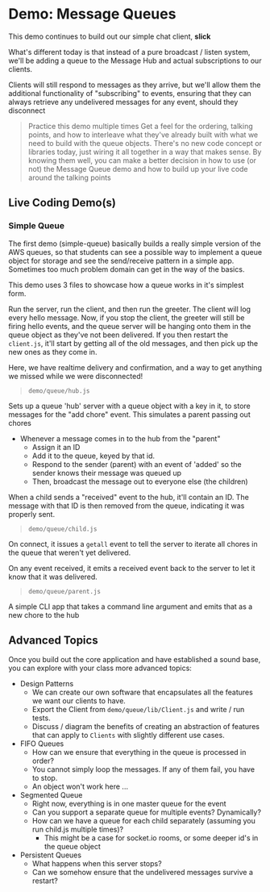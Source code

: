 # Demo: Message Queues

This demo continues to build out our simple chat client, **slick**

What's different today is that instead of a pure broadcast / listen system, we'll be adding a queue to the Message Hub and actual subscriptions to our clients.

Clients will still respond to messages as they arrive, but we'll allow them the additional functionality of "subscribing" to events, ensuring that they can always retrieve any undelivered messages for any event, should they disconnect

> Practice this demo multiple times Get a feel for the ordering, talking points, and how to interleave what they've already built with what we need to build with the queue objects. There's no new code concept or libraries today, just wiring it all together in a way that makes sense. By knowing them well, you can make a better decision in how to use (or not) the Message Queue demo and how to build up your live code around the talking points

## Live Coding Demo(s)

### Simple Queue

The first demo (simple-queue) basically builds a really simple version of the AWS queues, so that students can see a possible way to implement a queue object for storage and see the send/receive pattern in a simple app. Sometimes too much problem domain can get in the way of the basics.

This demo uses 3 files to showcase how a queue works in it's simplest form.

Run the server, run the client, and then run the greeter. The client will log every hello message.  Now, if you stop the client, the greeter will still be firing hello events, and the queue server will be hanging onto them in the queue object as they've not been delivered. If you then restart the `client.js`, it'll start by getting all of the old messages, and then pick up the new ones as they come in.

Here, we have realtime delivery and confirmation, and a way to get anything we missed while we were disconnected!

> `demo/queue/hub.js`

Sets up a queue 'hub' server with a queue object with a key in it, to store messages for the "add chore" event. This simulates a parent passing out chores

- Whenever a message comes in to the hub from the "parent"
  - Assign it an ID
  - Add it to the queue, keyed by that id.
  - Respond to the sender (parent) with an event of 'added' so the sender knows their message was queued up
  - Then, broadcast the message out to everyone else (the children)

When a child sends a "received" event to the hub, it'll contain an ID. The message with that ID is then removed from the queue, indicating it was properly sent.

> `demo/queue/child.js`

On connect, it issues a `getall` event to tell the server to iterate all chores in the queue that weren't yet delivered.

On any event received, it emits a received event back to the server to let it know that it was delivered.

> `demo/queue/parent.js`

A simple CLI app that takes a command line argument and emits that as a new chore to the hub

## Advanced Topics

Once you build out the core application and have established a sound base, you can explore with your class more advanced topics:

- Design Patterns
  - We can create our own software that encapsulates all the features we want our clients to have.
  - Export the Client from `demo/queue/lib/Client.js` and write / run tests.
  - Discuss / diagram the benefits of creating an abstraction of features that can apply to `Clients` with slightly different use cases.
- FIFO Queues
  - How can we ensure that everything in the queue is processed in order?
  - You cannot simply loop the messages. If any of them fail, you have to stop.
  - An object won't work here ...
- Segmented Queue
  - Right now, everything is in one master queue for the event
  - Can you support a separate queue for multiple events? Dynamically?
  - How can we have a queue for each child separately (assuming you run child.js multiple times)?
    - This might be a case for socket.io rooms, or some deeper id's in the queue object
- Persistent Queues
  - What happens when this server stops?
  - Can we somehow ensure that the undelivered messages survive a restart?
